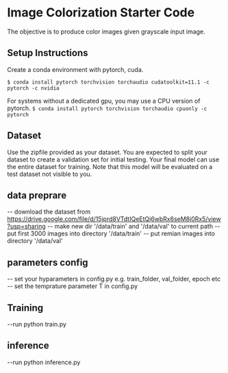 # Image Colorization Starter Code
The objective is to produce color images given grayscale input image. 

## Setup Instructions
Create a conda environment with pytorch, cuda. 

`$ conda install pytorch torchvision torchaudio cudatoolkit=11.1 -c pytorch -c nvidia`

For systems without a dedicated gpu, you may use a CPU version of pytorch.
`$ conda install pytorch torchvision torchaudio cpuonly -c pytorch`

## Dataset
Use the zipfile provided as your dataset. You are expected to split your dataset to create a validation set for initial testing. Your final model can use the entire dataset for training. Note that this model will be evaluated on a test dataset not visible to you.

## data preprare
-- download the dataset from https://drive.google.com/file/d/15jprd8VTdtIQeEtQj6wbRx6seM8j0Rx5/view?usp=sharing 
-- make new dir  '/data/train'  and  '/data/val' to current path
-- put first 3000 images into directory '/data/train' 
-- put remian images into directory '/data/val' 
## parameters config
-- set your hyparameters in config.py e.g. train_folder, val_folder, epoch etc
-- set the temprature parameter T in config.py
## Training
--run python train.py

## inference 
--run python inference.py
